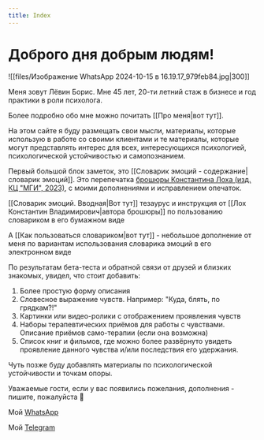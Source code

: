 ```yaml
---
title: Index
---
```


# Доброго дня добрым людям!


![[files/Изображение WhatsApp 2024-10-15 в 16.19.17_979feb84.jpg|300]]


Меня зовут Лёвин Борис. Мне 45 лет, 20-ти летний стаж в бизнесе и год практики в роли психолога.

Более подробно обо мне можно почитать [[Про меня|вот тут]].

На этом сайте я буду размещать свои мысли, материалы, которые использую в работе со своими клиентами и те материалы, которые могут представлять интерес для всех, интересующихся психологией, психологической устойчивостью и самопознанием.

Первый большой блок заметок, это [[Словарик эмоций - содержание|словарик эмоций]]. Это перепечатка [брошюры Константина Лоха (изд. КЦ "МГИ", 2023)](https://nikbook.ru/product/slovarik-emotsiy/), с моими дополнениями и исправлением опечаток.

[[Словарик эмоций. Вводная|Вот тут]] тезаурус и инструкция от [[Лох Константин Владимирович|автора брошюры]] по пользованию словариком в его бумажном виде

А [[Как пользоваться словариком|вот тут]] - небольшое дополнение от меня по вариантам использования словарика эмоций в его электронном виде




По результатам бета-теста и обратной связи от друзей и близких знакомых, увидел, что стоит добавить:
1. Более простую форму описания
2. Словесное выражение чувств. Например: "Куда, блять, по грядкам?!"
3. Картинки или видео-ролики с отображением проявления чувств
4. Наборы терапевтических приёмов для работы с чувствами. Описание приёмов само-терапии (если она возможна)
5. Список книг и фильмов, где можно более развёрнуто увидеть проявление данного чувства и/или последствия его удержания.

Чуть позже буду добавлять материалы по психологической устойчивости и точкам опоры.

Уважаемые гости, если у вас появились пожелания, дополнения - пишите, пожалуйста 🙏

Мой  [WhatsApp](https://wa.me/message/J6DTQO676MC2I1)

Мой [Telegram](https://t.me/boris_gestalt)

